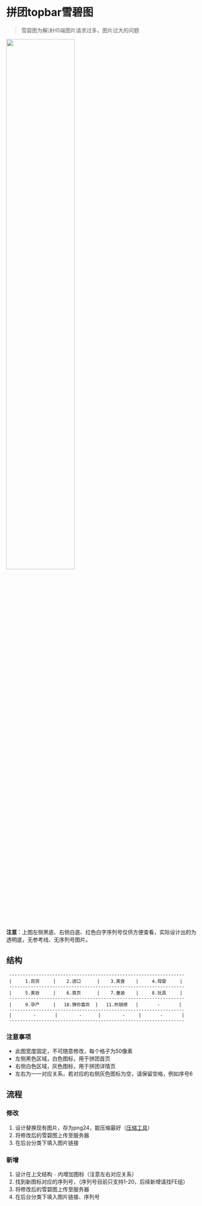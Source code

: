 # 拼团topbar雪碧图

> 雪碧图为解决H5端图片请求过多，图片过大的问题

<img src="http://img.miyabaobei.com/d1/p5/2017/05/09/2f/97/2f970607e4b8220febc428bd53e15ac0147844586.png" width="60%" alt="">


**注意**：上图左侧黑底、右侧白底、红色白字序列号仅供方便查看，实际设计出的为透明底，无参考线、无序列号图片。

## 结构

```
 -----------------------------------------------------------------
 |     1.百货     |    2.进口      |    3.美食    |     4.母婴     |
 -----------------------------------------------------------------
 |     5.美妆     |    6.首页      |    7.童装    |     8.玩具     |
 -----------------------------------------------------------------
 |     9.孕产     |   10.猜你喜欢  |   11.热销榜   |       -       |
 -----------------------------------------------------------------
 |        -       |        -      |        -     |       -       |
 -----------------------------------------------------------------
```

### 注意事项

- 此图宽度固定，不可随意修改，每个格子为50像素
- 左侧黑色区域，白色图标，用于拼团首页
- 右侧白色区域，灰色图标，用于拼团详情页
- 左右为一一对应关系，若对应的右侧灰色图标为空，请保留空格，例如序号6

## 流程

### 修改

1. 设计替换现有图片，存为png24，能压缩最好（[压缩工具](https://tinypng.com/)）
2. 将修改后的雪碧图上传至服务器
3. 在后台分类下填入图片链接

### 新增

1. 设计在上文结构 ` - ` 内增加图标（注意左右对应关系）
2. 找到新图标对应的序列号，（序列号目前只支持1-20，后续新增请找FE组）
3. 将修改后的雪碧图上传至服务器
4. 在后台分类下填入图片链接、序列号
